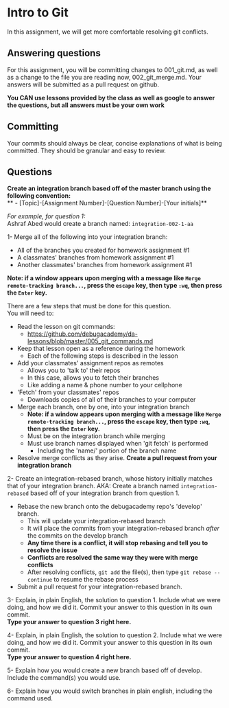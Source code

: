 # Intro to Git
In this assignment, we will get more comfortable resolving git conflicts.

## Answering questions
For this assignment, you will be committing changes to 001_git.md, as well as a change to the file you are reading now, 002_git_merge.md. Your answers will be submitted as a pull request on github.  

**You CAN use lessons provided by the class as well as google to answer the questions, but all answers must be your own work**  

## Committing
Your commits should always be clear, concise explanations of what is being committed. They should be granular and easy to review.

## Questions
**Create an integration branch based off of the master branch using the following convention:**  
** - [Topic]-[Assignment Number]-[Question Number]-[Your initials]**  

*For example, for question 1:*  
Ashraf Abed would create a branch named: ```integration-002-1-aa```  

1- Merge all of the following into your integration branch:
- All of the branches you created for homework assignment #1
- A classmates' branches from homework assignment #1
- Another classmates' branches from homework assignment #1

**Note: if a window appears upon merging with a message like `Merge remote-tracking branch...`, press the `escape` key, then type `:wq`, then press the `Enter` key.**

There are a few steps that must be done for this question.  
You will need to:
- Read the lesson on git commands:
  - https://github.com/debugacademy/da-lessons/blob/master/005_git_commands.md
- Keep that lesson open as a reference during the homework
  - Each of the following steps is described in the lesson
- Add your classmates' assignment repos as remotes
  - Allows you to 'talk to' their repos
  - In this case, allows you to fetch their branches
  - Like adding a name & phone number to your cellphone
- 'Fetch' from your classmates' repos
  - Downloads copies of all of their branches to your computer
- Merge each branch, one by one, into your integration branch
  - **Note: if a window appears upon merging with a message like `Merge remote-tracking branch...`, press the `escape` key, then type `:wq`, then press the `Enter` key.**
  - Must be on the integration branch while merging
  - Must use branch names displayed when 'git fetch' is performed
    - Including the 'name/' portion of the branch name
- Resolve merge conflicts as they arise.
**Create a pull request from your integration branch**  

2- Create an integration-rebased branch, whose history initially matches that of your integration branch. AKA: Create a branch named ```integration-rebased``` based off of your integration branch from question 1.  
- Rebase the new branch onto the debugacademy repo's 'develop' branch.  
  - This will update your integration-rebased branch
  - It will place the commits from your integration-rebased branch *after* the commits on the develop branch
  - **Any time there is a conflict, it will stop rebasing and tell you to resolve the issue**
  - **Conflicts are resolved the same way they were with merge conflicts**
  - After resolving conflicts, `git add` the file(s), then type `git rebase --continue` to resume the rebase process
- Submit a pull request for your integration-rebased branch.  

3- Explain, in plain English, the solution to question 1. Include what we were doing, and how we did it. Commit your answer to this question in its own commit.  
**Type your answer to question 3 right here.**

4- Explain, in plain English, the solution to question 2. Include what we were doing, and how we did it. Commit your answer to this question in its own commit.  
**Type your answer to question 4 right here.**

5- Explain how you would create a new branch based off of develop. Include the command(s) you would use.

6- Explain how you would switch branches in plain english, including the command used.
